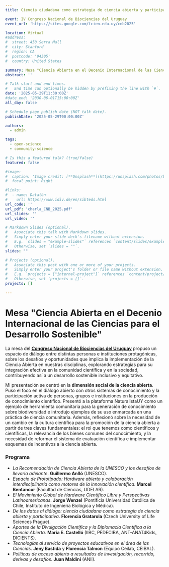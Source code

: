 ```yaml
---
title: Ciencia ciudadana como estrategia de ciencia abierta y participativa

event: IV Congreso Nacional de Biociencias del Uruguay
event_url: 'https://sites.google.com/fcien.edu.uy/cnb2025'

location: Virtual
#address:
#  street: 450 Serra Mall
#  city: Stanford
#  region: CA
#  postcode: '94305'
#  country: United States

summary: Mesa "Ciencia Abierta en el Decenio Internacional de las Ciencias para el Desarrollo Sostenible"
abstract: ''

# Talk start and end times.
#   End time can optionally be hidden by prefixing the line with `#`.
date: '2025-05-29T11:30:00Z'
#date_end: '2030-06-01T15:00:00Z'
all_day: false

# Schedule page publish date (NOT talk date).
publishDate: '2025-05-29T00:00:00Z'

authors:
  - admin

tags:
  - open-science
  - community-science

# Is this a featured talk? (true/false)
featured: false

#image:
#  caption: 'Image credit: [**Unsplash**](https://unsplash.com/photos/bzdhc5b3Bxs)'
#  focal_point: Right

#links:
#  - name: Datatón
#    url: https://www.idiv.de/en/sibteds.html
url_code: ''
url_pdf: 'charla_CNB_2025.pdf'
url_slides: ''
url_video: ''

# Markdown Slides (optional).
#   Associate this talk with Markdown slides.
#   Simply enter your slide deck's filename without extension.
#   E.g. `slides = "example-slides"` references `content/slides/example-slides.md`.
#   Otherwise, set `slides = ""`.
slides: ""

# Projects (optional).
#   Associate this post with one or more of your projects.
#   Simply enter your project's folder or file name without extension.
#   E.g. `projects = ["internal-project"]` references `content/project/deep-learning/index.md`.
#   Otherwise, set `projects = []`.
projects: []

---
```


# Mesa "Ciencia Abierta en el Decenio Internacional de las Ciencias para el Desarrollo Sostenible"

La mesa del **[Congreso Nacional de Biociencias del Uruguay](https://sites.google.com/fcien.edu.uy/cnb2025/programa-online/d%C3%ADa-2?authuser=0#h.kk3csxu9ufxe)** propuso un espacio de diálogo entre distintas personas e instituciones protagónicas, sobre los desafíos y oportunidades que implica la implementación de la Ciencia Abierta en nuestras disciplinas, explorando estrategias para su integración efectiva en la comunidad científica y en la sociedad, contribuyendo así a un desarrollo sostenible inclusivo y equitativo.

Mi presentación se centró en la **dimensión social de la ciencia abierta**. Puso el foco en el diálogo abierto con otros sistemas de conocimiento y la participación activa de personas, grupos e instituciones en la producción de conocimiento científico. Presentó a la plataforma NaturalistaUY como un ejemplo de herramienta comunitaria para la generación de conocimiento sobre biodiversidad e introdujo ejemplos de su uso enmarcada en una práctica de ciencia comunitaria. Además, reflexionó sobre la necesidad de un cambio en la cultura científica para la promoción de la ciencia abierta a partir de tres claves fundamentales: el rol que tenemos como científicos y científicas, la relevancia de los bienes comunes del conocimiento, y la necesidad de reformar el sistema de evaluación científica e implementar esquemas de incentivos a la ciencia abierta.

### Programa

- *La Recomendación de Ciencia Abierta de la UNESCO y los desafíos de llevarla adelante*. **Guillermo Anlló** (UNESCO).  
- *Espacio de Prototipado: Hardware abierto y colaboración interdisciplinaria como motores de la innovación científica*. **Marcel Bentancor** (Facultad de Ciencias, UDELAR).  
- *El Movimiento Global de Hardware Científico Libre y Perspectivas Latinoamericanas*. **Jorge Wenzel** (Pontificia Universidad Católica de Chile, Instituto de Ingeniería Biológica y Médica).  
- *De los datos al diálogo: ciencia ciudadana como estrategia de ciencia abierta y participativa*. **Florencia Gratarola** (Czech University of Life Sciences Prague).  
- *Aportes de la Divulgación Científica y la Diplomacia Científica a la Ciencia Abierta*. **María E. Castelló** (IIBC, PEDECIBA, ANT-ANAT4Kids, DICIENTS).
- *Tecnologías al servicio de proyectos educativos en el área de las Ciencias*. **Jeny Bastida** y **Florencia Talmon** (Equipo Ceilab, CEIBAL).  
- *Políticas de acceso abierto a resultados de investigación, recorrido, derivas y desafíos*. **Juan Maldini** (ANII).
